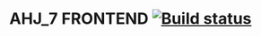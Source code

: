 # AHJ_7 FRONTEND [![Build status](https://ci.appveyor.com/api/projects/status/984j30i3j450jgus?svg=true)](https://ci.appveyor.com/project/VV1nc3nt/ahj7-frontend)

